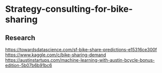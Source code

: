 # Strategy-consulting-for-bike-sharing

## Research
https://towardsdatascience.com/sf-bike-share-predictions-e15316ce300f  
https://www.kaggle.com/c/bike-sharing-demand  
https://austinstartups.com/machine-learning-with-austin-bcycle-bonus-edition-5b07b6b91bc6
